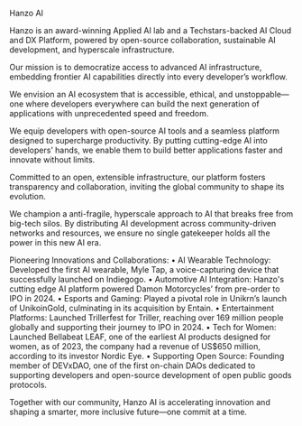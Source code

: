 Hanzo AI

Hanzo is an award-winning Applied AI lab and a Techstars-backed AI Cloud and DX Platform, powered by open-source collaboration, sustainable AI development, and hyperscale infrastructure.

Our mission is to democratize access to advanced AI infrastructure, embedding frontier AI capabilities directly into every developer’s workflow.

We envision an AI ecosystem that is accessible, ethical, and unstoppable—one where developers everywhere can build the next generation of applications with unprecedented speed and freedom.

We equip developers with open-source AI tools and a seamless platform designed to supercharge productivity. By putting cutting-edge AI into developers’ hands, we enable them to build better applications faster and innovate without limits.

Committed to an open, extensible infrastructure, our platform fosters transparency and collaboration, inviting the global community to shape its evolution.

We champion a anti-fragile, hyperscale approach to AI that breaks free from big-tech silos. By distributing AI development across community-driven networks and resources, we ensure no single gatekeeper holds all the power in this new AI era.

Pioneering Innovations and Collaborations:
	•	AI Wearable Technology: Developed the first AI wearable, Myle Tap, a voice-capturing device that successfully launched on Indiegogo.
	•	Automotive AI Integration: Hanzo's cutting edge AI platform powered Damon Motorcycles’ from pre-order to IPO in 2024.
	•	Esports and Gaming: Played a pivotal role in Unikrn’s launch of UnikoinGold, culminating in its acquisition by Entain.
	•	Entertainment Platforms: Launched Trillerfest for Triller, reaching over 169 million people globally and supporting their journey to IPO in 2024.
	• Tech for Women: Launched Bellabeat LEAF, one of the earliest AI products designed for women, as of 2023, the company had a revenue of US$650 million, according to its investor Nordic Eye.
  •	Supporting Open Source: Founding member of DEVxDAO, one of the first on-chain DAOs dedicated to supporting developers and open-source development of open public goods protocols.

Together with our community, Hanzo AI is accelerating innovation and shaping a smarter, more inclusive future—one commit at a time.
